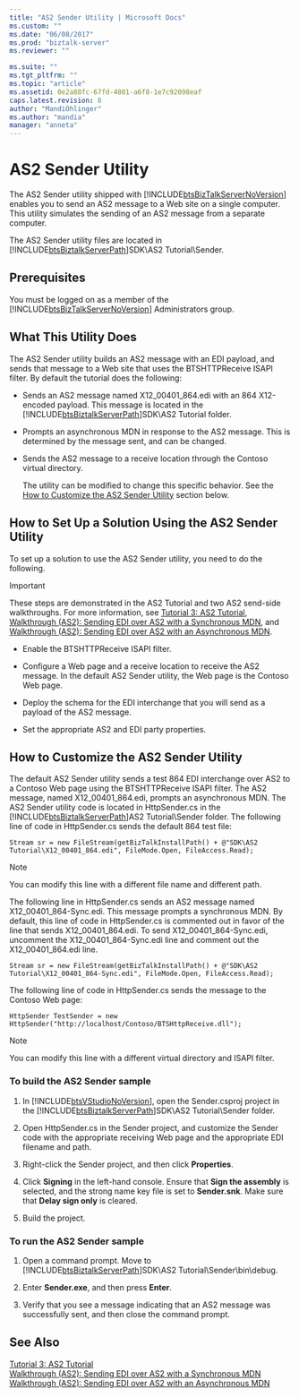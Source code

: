 ```yaml
---
title: "AS2 Sender Utility | Microsoft Docs"
ms.custom: ""
ms.date: "06/08/2017"
ms.prod: "biztalk-server"
ms.reviewer: ""

ms.suite: ""
ms.tgt_pltfrm: ""
ms.topic: "article"
ms.assetid: 0e2a88fc-67fd-4801-a6f8-1e7c92098eaf
caps.latest.revision: 8
author: "MandiOhlinger"
ms.author: "mandia"
manager: "anneta"
---
```

# AS2 Sender Utility
The AS2 Sender utility shipped with [!INCLUDE[btsBizTalkServerNoVersion](../includes/btsbiztalkservernoversion-md.md)] enables you to send an AS2 message to a Web site on a single computer. This utility simulates the sending of an AS2 message from a separate computer.  
  
 The AS2 Sender utility files are located in [!INCLUDE[btsBiztalkServerPath](../includes/btsbiztalkserverpath-md.md)]SDK\AS2 Tutorial\Sender.  
  
## Prerequisites  
 You must be logged on as a member of the [!INCLUDE[btsBizTalkServerNoVersion](../includes/btsbiztalkservernoversion-md.md)] Administrators group.  
  
## What This Utility Does  
 The AS2 Sender utility builds an AS2 message with an EDI payload, and sends that message to a Web site that uses the BTSHTTPReceive ISAPI filter. By default the tutorial does the following:  
  
- Sends an AS2 message named X12_00401_864.edi with an 864 X12-encoded payload. This message is located in the [!INCLUDE[btsBiztalkServerPath](../includes/btsbiztalkserverpath-md.md)]SDK\AS2 Tutorial folder.  
  
- Prompts an asynchronous MDN in response to the AS2 message. This is determined by the message sent, and can be changed.  
  
- Sends the AS2 message to a receive location through the Contoso virtual directory.  
  
  The utility can be modified to change this specific behavior. See the [How to Customize the AS2 Sender Utility](../core/as2-sender-utility.md#BKMK_Custom) section below.  
  
## How to Set Up a Solution Using the AS2 Sender Utility  
 To set up a solution to use the AS2 Sender utility, you need to do the following.  
  
> [!IMPORTANT]
>  These steps are demonstrated in the AS2 Tutorial and two AS2 send-side walkthroughs. For more information, see [Tutorial 3: AS2 Tutorial](../core/tutorial-3-as2-tutorial.md), [Walkthrough (AS2): Sending EDI over AS2 with a Synchronous MDN](../core/walkthrough-as2-sending-edi-over-as2-with-a-synchronous-mdn.md), and [Walkthrough (AS2): Sending EDI over AS2 with an Asynchronous MDN](../core/walkthrough-as2-sending-edi-over-as2-with-an-asynchronous-mdn.md).  
  
-   Enable the BTSHTTPReceive ISAPI filter.  
  
-   Configure a Web page and a receive location to receive the AS2 message. In the default AS2 Sender utility, the Web page is the Contoso Web page.  
  
-   Deploy the schema for the EDI interchange that you will send as a payload of the AS2 message.  
  
-   Set the appropriate AS2 and EDI party properties.  
  
##  <a name="BKMK_Custom"></a> How to Customize the AS2 Sender Utility  
 The default AS2 Sender utility sends a test 864 EDI interchange over AS2 to a Contoso Web page using the BTSHTTPReceive ISAPI filter. The AS2 message, named X12_00401_864.edi, prompts an asynchronous MDN. The AS2 Sender utility code is located in HttpSender.cs in the [!INCLUDE[btsBiztalkServerPath](../includes/btsbiztalkserverpath-md.md)]AS2 Tutorial\Sender folder. The following line of code in HttpSender.cs sends the default 864 test file:  
  
```  
Stream sr = new FileStream(getBizTalkInstallPath() + @"SDK\AS2 Tutorial\X12_00401_864.edi", FileMode.Open, FileAccess.Read);  
```  
  
> [!NOTE]
>  You can modify this line with a different file name and different path.  
  
 The following line in HttpSender.cs sends an AS2 message named X12_00401_864-Sync.edi. This message prompts a synchronous MDN. By default, this line of code in HttpSender.cs is commented out in favor of the line that sends X12_00401_864.edi. To send X12_00401_864-Sync.edi, uncomment the X12_00401_864-Sync.edi line and comment out the X12_00401_864.edi line.  
  
```  
Stream sr = new FileStream(getBizTalkInstallPath() + @"SDK\AS2 Tutorial\X12_00401_864-Sync.edi", FileMode.Open, FileAccess.Read);  
```  
  
 The following line of code in HttpSender.cs sends the message to the Contoso Web page:  
  
```  
HttpSender TestSender = new HttpSender("http://localhost/Contoso/BTSHttpReceive.dll");  
```  
  
> [!NOTE]
>  You can modify this line with a different virtual directory and ISAPI filter.  
  
### To build the AS2 Sender sample  
  
1. In [!INCLUDE[btsVStudioNoVersion](../includes/btsvstudionoversion-md.md)], open the Sender.csproj project in the [!INCLUDE[btsBiztalkServerPath](../includes/btsbiztalkserverpath-md.md)]SDK\AS2 Tutorial\Sender folder.  
  
2. Open HttpSender.cs in the Sender project, and customize the Sender code with the appropriate receiving Web page and the appropriate EDI filename and path.  
  
3. Right-click the Sender project, and then click **Properties**.  
  
4. Click **Signing** in the left-hand console. Ensure that **Sign the assembly** is selected, and the strong name key file is set to **Sender.snk**. Make sure that **Delay sign only** is cleared.  
  
5. Build the project.  
  
### To run the AS2 Sender sample  
  
1. Open a command prompt. Move to [!INCLUDE[btsBiztalkServerPath](../includes/btsbiztalkserverpath-md.md)]SDK\AS2 Tutorial\Sender\bin\debug.  
  
2. Enter **Sender.exe**, and then press **Enter**.  
  
3. Verify that you see a message indicating that an AS2 message was successfully sent, and then close the command prompt.  
  
## See Also  
 [Tutorial 3: AS2 Tutorial](../core/tutorial-3-as2-tutorial.md)   
 [Walkthrough (AS2): Sending EDI over AS2 with a Synchronous MDN](../core/walkthrough-as2-sending-edi-over-as2-with-a-synchronous-mdn.md)   
 [Walkthrough (AS2): Sending EDI over AS2 with an Asynchronous MDN](../core/walkthrough-as2-sending-edi-over-as2-with-an-asynchronous-mdn.md)